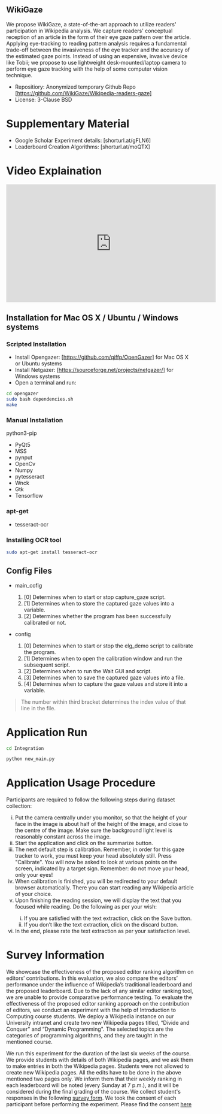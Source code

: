 ## WikiGaze

We propose WikiGaze, a state-of-the-art approach to utilize readers' participation in Wikipedia analysis. We capture readers' conceptual reception of an article in the form of their eye gaze pattern over the article. Applying eye-tracking to reading pattern analysis requires a fundamental trade-off between the invasiveness of the eye tracker and the accuracy of the estimated gaze points. Instead of using an expensive, invasive device like Tobii; we propose to use lightweight desk-mounted/laptop camera to perform eye gaze tracking with the help of some computer vision technique.

* Repositiory: Anonymized temporary Github Repo [https://github.com/WikiGaze/Wikipedia-readers-gaze] 
* License: 3-Clause BSD
# Supplementary Material

* Google Scholar Experiment details: [shorturl.at/gFLN6] 
* Leaderboard Creation Algorithms: [shorturl.at/moQTX]  

# Video Explaination

<iframe width="560" height="315" src="https://youtube.com/embed/AtimebDAfJ0" frameborder="0" allow="autoplay; encrypted-media" allowfullscreen></iframe>

## Installation for Mac OS X / Ubuntu / Windows systems

### Scripted Installation
* Install Opengazer: [https://github.com/qiffp/OpenGazer] for Mac OS X or Ubuntu systems
* Install Netgazer: [https://sourceforge.net/projects/netgazer/] for Windows systems
* Open a terminal and run:
```bash
cd opengazer
sudo bash dependencies.sh
make
```

### Manual Installation 
python3-pip

* PyQt5
* MSS
* pynput
* OpenCv
* Numpy
* pytesseract
* Wnck
* Gtk
* Tensorflow

### apt-get

* tesseract-ocr

### Installing OCR tool

```bash
sudo apt-get install tesseract-ocr
```
## Config Files

* main_cofig
    1. [0] Determines when to start or stop capture_gaze script.
    1. [1] Determines when to store the captured gaze values into a variable.
    1. [2] Determines whether the program has been successfully calibrated or not.

* config
    1. [0] Determines when to start or stop the elg_demo script to calibrate the program.
    1. [1] Determines when to open the calibration window and run the subsequent script.
    1. [2] Determines when to run the Wait GUI and script.
    1. [3] Determines when to save the captured gaze values into a file.
    1. [4] Determines when to capture the gaze values and store it into a variable.

> The number within third bracket determines the index value of that line in the file.

# Application Run

```bash
cd Integration

python new_main.py
```

# Application Usage Procedure
Participants are required to follow the following steps during dataset collection:

<ol style="list-style-type:lower-roman">
  <li>Put the camera centrally under you monitor, so that the height of your face in the image is about half of the height of the image, and close to the centre of the image. Make sure the background light level is reasonably constant across the image.</li>
  <li>Start the application and click on the summarize button.</li>
  <li>The next default step is calibration. Remember, in order for this gaze tracker to work, you must keep your head absolutely still. Press "Calibrate". You will now be asked to look at various points on the screen, indicated by a target sign. Remember: do not move your head, only your eyes!</li>
  <li>When calibration is finished, you will be redirected to your default browser automatically. There you can start reading any Wikipedia article of your choice.</li>
  <li>Upon finishing the reading session, we will display the text that you focused while reading. Do the following as per your wish:</li>
    <ol style="list-style-type:lower-roman">
    <li>If you are satisfied with the text extraction, click on the Save button.</li>
    <li>If you don’t like the text extraction, click on the discard button.</li>
    </ol>
  <li>In the end, please rate the text extraction as per your satisfaction level.</li>  
</ol>

# Survey Information
We showcase the effectiveness of the proposed editor ranking algorithm on editors’ contributions. In this evaluation, we also compare the editors’ performance under the influence of Wikipedia’s traditional leaderboard and the proposed leaderboard. Due to the lack of any similar editor ranking tool, we are unable
to provide comparative performance testing.
To evaluate the effectiveness of the proposed editor ranking approach on the contribution of editors, we conduct an experiment with the help of Introduction to Computing course students. We deploy a Wikipedia instance on our University intranet and create two new Wikipedia pages titled, “Divide and Conquer" and “Dynamic Programming". The selected topics are the categories of programming algorithms, and they are taught in the mentioned course.

We run this experiment for the duration of the last six weeks of the course. We provide students with details of both Wikipedia pages, and we ask them to make entries in both the Wikipedia pages. Students were not allowed to create new Wikipedia pages. All the edits have to be done in the above mentioned two pages only. We inform them that their weekly ranking in each leaderboard will be noted (every Sunday at 7 p.m.), and it will be considered during the final grading of
the course. We collect student's responses in the following [survey form](https://drive.google.com/file/d/1GXxvSfc02GvL4I7EkmqSjUMxDHaki_kn/view?usp=sharing). We took the consent of each participant before performing the experiment. Please find the consent [here](https://drive.google.com/file/d/1cAF9Uqr43lynVuvJMteodbJdDOo3Tri0/view?usp=sharing)
